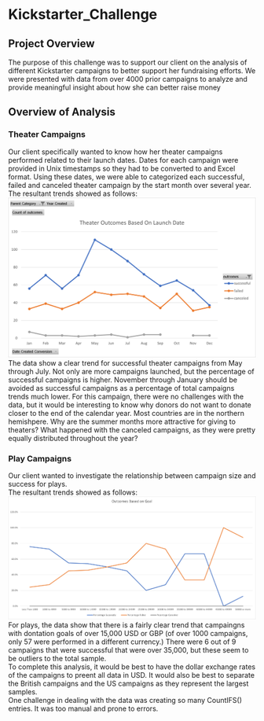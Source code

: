 # Kickstarter_Challenge
## Project Overview
The purpose of this challenge was to support our client on the analysis of different Kickstarter campaigns to better support her fundraising efforts.
We were presented with data from over 4000 prior campaigns to analyze and provide meaningful insight about how she can better raise money
## Overview of Analysis
### Theater Campaigns
Our client specifically wanted to know how her theater campaigns performed related to their launch dates.  Dates for each campaign were provided in Unix timestamps so they had to be converted to and Excel format.  Using these dates, we were able to categorized each successful, failed and canceled theater campaign by the start month over several year.  
The resultant trends showed as follows:
![image-name](Theater_Outcomes_vs_Launch.png)
The data show a clear trend for successful theater campaigns from May through July.  Not only are more campaigns launched, but the percentage of successful campaigns is higher.  November through January should be avoided as successful campaigns as a percentage of total campaigns trends much lower.
For this campaign, there were no challenges with the data, but it would be interesting to know why donors do not want to donate closer to the end of the calendar year.  Most countries are in the northern hemishpere.  Why are the summer months more attractive for giving to theaters?  What happened with the canceled campaigns, as they were pretty equally distributed throughout the year?
### Play Campaigns
Our client wanted to investigate the relationship between campaign size and success for plays.  
The resultant trends showed as follows:
![image-name](Outcomes_vs_Goals.png)
For plays, the data show that there is a fairly clear trend that campaingns with dontation goals of over 15,000 USD or GBP (of over 1000 campaigns, only 57 were performed in a different currency.)  There were 6 out of 9 campaigns that were successful that were over 35,000, but these seem to be outliers to the total sample.  
To complete this analysis, it would be best to have the dollar exchange rates of the campaigns to preent all data in USD.  It would also be best to separate the British campaigns and the US campaigns as they represent the largest samples.  
One challenge in dealing with the data was creating so many CountIFS() entries.  It was too manual and prone to errors.

